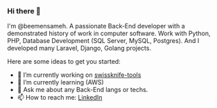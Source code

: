 ### Hi there 👋
I'm @beemensameh. A passionate Back-End developer with a demonstrated history of work in computer software. Work with Python, PHP, Database Development (SQL Server, MySQL, Postgres). And I developed many Laravel, Django, Golang projects.

Here are some ideas to get you started:

- 🔭 I’m currently working on [swissknife-tools](https://github.com/beemensameh/swissknife-tools)
- 🌱 I’m currently learning (AWS)
- 💬 Ask me about any Back-End langs or techs.
- 📫 How to reach me: [LinkedIn](https://www.linkedin.com/in/beemensameh/)
